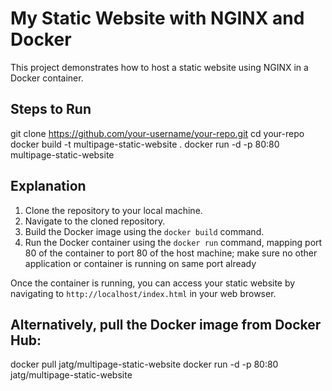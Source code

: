 # My Static Website with NGINX and Docker

This project demonstrates how to host a static website using NGINX in a Docker container.

## Steps to Run

git clone https://github.com/your-username/your-repo.git
cd your-repo
docker build -t multipage-static-website .
docker run -d -p 80:80 multipage-static-website

## Explanation

1. Clone the repository to your local machine.
2. Navigate to the cloned repository.
3. Build the Docker image using the `docker build` command.
4. Run the Docker container using the `docker run` command, mapping port 80 of the container to port 80 of the host machine; make sure no
other application or container is running on same port already

Once the container is running, you can access your static website by navigating to `http://localhost/index.html` in your web browser.

## Alternatively, pull the Docker image from Docker Hub:

docker pull jatg/multipage-static-website
docker run -d -p 80:80 jatg/multipage-static-website


